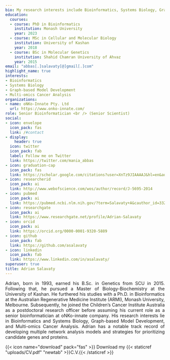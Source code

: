 ```yaml
---
bio: My research interests include Bioinformatics, Systems Biology, Graph-based Model Development, and Multi-omics Cancer Analysis.
education:
  courses:
  - course: PhD in Bioinformatics
    institution: Monash University
    year: 2023
  - course: MSc in Cellular and Molecular Biology
    institution: University of Kashan
    year: 2018
  - course: BSc in Molecular Genetics
    institution: Shahid Chamran University of Ahvaz
    year: 2015
email: "abbas[.]salavaty[@]gmail[.]com"
highlight_name: true
interests:
- Bioinformatics
- Systems Biology
- Graph-based Model Development
- Multi-omics Cancer Analysis
organizations:
- name: oNKo-Innate Pty. Ltd
  url: https://www.onko-innate.com/
role: Senior Bioinformatician <br /> (Senior Scientist)
social:
- icon: envelope
  icon_pack: fas
  link: /#contact
- display:
    header: true
  icon: twitter
  icon_pack: fab
  label: Follow me on Twitter
  link: https://twitter.com/mania_abbas
- icon: graduation-cap
  icon_pack: fas
  link: https://scholar.google.com/citations?user=XnTz9JIAAAAJ&hl=en&authuser=1
- icon: researcherid
  icon_pack: ai
  link: http://www.webofscience.com/wos/author/record/J-5695-2014
- icon: pubmed
  icon_pack: ai
  link: https://pubmed.ncbi.nlm.nih.gov/?term=Salavaty+A&cauthor_id=33205118
- icon: researchgate
  icon_pack: ai
  link: https://www.researchgate.net/profile/Adrian-Salavaty
- icon: orcid
  icon_pack: ai
  link: https://orcid.org/0000-0001-9320-5889
- icon: github
  icon_pack: fab
  link: https://github.com/asalavaty
- icon: linkedin
  icon_pack: fab
  link: https://www.linkedin.com/in/asalavaty/
superuser: true
title: Adrian Salavaty
---
```


<div style="text-align: justify">
Adrian, born in 1993, earned his B.Sc. in Genetics from SCU in 2015. Following that, he pursued a Master of Biology-Biochemistry at the University of Kashan. He furthered his studies with a Ph.D. in Bioinformatics at the Australian Regenerative Medicine Institute (ARMI), Monash University, Melbourne. Subsequently, he joined the Children’s Cancer Institute Australia as a postdoctoral research officer before assuming his current role as a senior bioinformatician at oNKo-innate company. His research interests lie in Bioinformatics and Systems Biology, Graph-based Model Development, and Multi-omics Cancer Analysis. Adrian has a notable track record of developing multiple network analysis models and strategies for prioritizing candidate genes and proteins.
</div>

{{< icon name="download" pack="fas" >}} Download my {{< staticref "uploads/CV.pdf" "newtab" >}}C.V.{{< /staticref >}}
